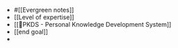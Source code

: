 - #[[Evergreen notes]]
- [[Level of expertise]]
- [[🌱PKDS - Personal Knowledge Development System]]
- [[end goal]]
- 
